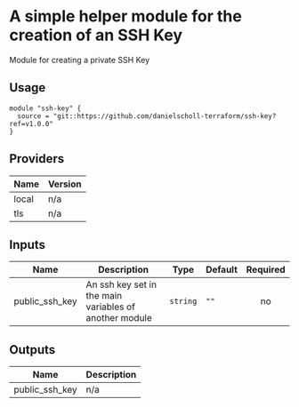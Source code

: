 # A simple helper module for the creation of an SSH Key

Module for creating a private SSH Key

## Usage

```
module "ssh-key" {
  source = "git::https://github.com/danielscholl-terraform/ssh-key?ref=v1.0.0"
}

```


<!--- BEGIN_TF_DOCS --->
## Providers

| Name | Version |
|------|---------|
| local | n/a |
| tls | n/a |

## Inputs

| Name | Description | Type | Default | Required |
|------|-------------|------|---------|:-----:|
| public\_ssh\_key | An ssh key set in the main variables of another module | `string` | `""` | no |

## Outputs

| Name | Description |
|------|-------------|
| public\_ssh\_key | n/a |
<!--- END_TF_DOCS --->

